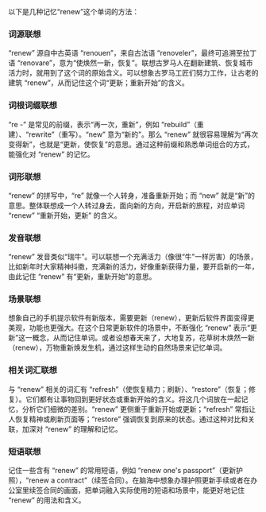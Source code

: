 以下是几种记忆“renew”这个单词的方法：

### 词源联想
“renew” 源自中古英语 “renouen”，来自古法语 “renoveler”，最终可追溯至拉丁语 “renovare”，意为“使焕然一新，恢复”。联想古罗马人在翻新建筑、恢复城市活力时，就用到了这个词的原始含义。可以想象古罗马工匠们努力工作，让古老的建筑 “renew”，从而记住这个词“更新；重新开始”的含义。

### 词根词缀联想
“re -” 是常见的前缀，表示“再一次，重新”，例如 “rebuild”（重建）、“rewrite”（重写）。“new” 意为“新的”。那么 “renew” 就很容易理解为“再次变得新”，也就是“更新，使恢复”的意思。通过这种前缀和熟悉单词组合的方式，能强化对 “renew” 的记忆。

### 词形联想
“renew” 的拼写中，“re” 就像一个人转身，准备重新开始；而 “new” 就是“新”的意思。整体联想成一个人转过身去，面向新的方向，开启新的旅程，对应单词 “renew” “重新开始，更新” 的含义。

### 发音联想
“renew” 发音类似“瑞牛”。可以联想一个充满活力（像很“牛”一样厉害）的场景，比如新年时大家精神抖擞，充满新的活力，好像重新获得力量，要开启新的一年，由此记住 “renew” 有“更新，重新开始”的意思。

### 场景联想
想象自己的手机提示软件有新版本，需要更新（renew），更新后软件界面变得更美观，功能也更强大。在这个日常更新软件的场景中，不断强化 “renew” 表示“更新”这一概念，从而记住单词。或者设想春天来了，大地复苏，花草树木焕然一新（renew），万物重新焕发生机，通过这样生动的自然场景来记忆单词。

### 相关词汇联想
与 “renew” 相关的词汇有 “refresh”（使恢复精力；刷新）、“restore”（恢复；修复）。它们都有让事物回到更好状态或重新开始的含义。将这几个词放在一起记忆，分析它们细微的差别。“renew” 更侧重于重新开始或更新；“refresh” 常指让人恢复精神或刷新页面等；“restore” 强调恢复到原来的状态。通过这种对比和关联，加深对 “renew” 的理解和记忆。

### 短语联想
记住一些含有 “renew” 的常用短语，例如 “renew one's passport”（更新护照），“renew a contract”（续签合同）。在脑海中想象办理护照更新手续或者在办公室里续签合同的画面，把单词融入实际使用的短语和场景中，能更好地记住 “renew” 的用法和含义。 